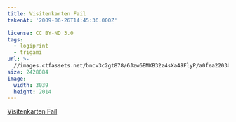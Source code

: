 ```yaml
---
title: Visitenkarten Fail
takenAt: '2009-06-26T14:45:36.000Z'

license: CC BY-ND 3.0
tags:
  - logiprint
  - trigami
url: >-
  //images.ctfassets.net/bncv3c2gt878/6Jzw6EMKB32z4sXa49FlyP/a0fea2203b3344d8efffb0f709821a2a/visitenkarten-fail_4353044885_o
size: 2428084
image:
  width: 3039
  height: 2014
---
```


[Visitenkarten Fail](http://m.tacker.org/blog/2018.visitenkarten-fail.html)
